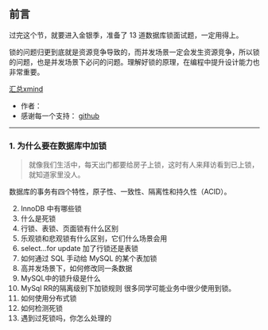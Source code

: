 > 


## 前言

过完这个节，就要进入金银季，准备了 13 道数据库锁面试题，一定用得上。

锁的问题归更到底就是资源竞争导致的，而并发场景一定会发生资源竞争，所以锁的问题，也是并发场景下必问的问题。理解好锁的原理，在编程中提升设计能力也非常重要。


[汇总xmind]()

- 作者： 
- 感谢每一个支持： [github](https://github.com/Rodert/JavaPub)

---

### 1. 为什么要在数据库中加锁

> 就像我们生活中，每天出门都要给房子上锁，这时有人来拜访看到已上锁，就知道家里没人。

数据库的事务有四个特性，原子性、一致性、隔离性和持久性（ACID）。



2. InnoDB 中有哪些锁
3. 什么是死锁
4. 行锁、表锁、页面锁有什么区别
5. 乐观锁和悲观锁有什么区别，它们什么场景会用
6. select...for update 加了行锁还是表锁
7. 如何通过 SQL 手动给 MySQL 的某个表加锁
8. 高并发场景下，如何修改同一条数据
9. MySQL中的锁升级是什么
10. MySql RR的隔离级别下加锁规则
	很多同学可能业务中很少使用到锁。
11. 如何使用分布式锁
12. 如何检测死锁
13. 遇到过死锁吗，你怎么处理的



